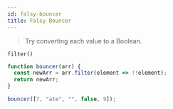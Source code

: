```yaml
---
id: falsy-bouncer
title: Falsy Bouncer
---
```

> Try converting each value to a Boolean.

`filter()`

```js
function bouncer(arr) {
  const newArr = arr.filter(element => !!element);
  return newArr;
}

bouncer([7, "ate", "", false, 9]);
```
